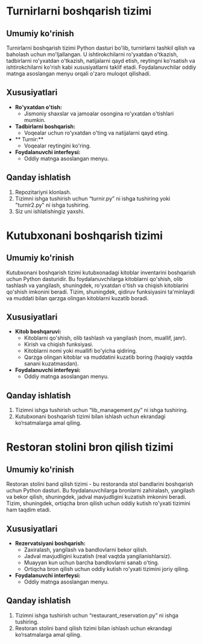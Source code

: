 # Turnirlarni boshqarish tizimi

## Umumiy ko'rinish

Turnirlarni boshqarish tizimi Python dasturi bo'lib, turnirlarni tashkil qilish va baholash uchun mo'ljallangan. U ishtirokchilarni ro'yxatdan o'tkazish, tadbirlarni ro'yxatdan o'tkazish, natijalarni qayd etish, reytingni ko'rsatish va ishtirokchilarni ko'rish kabi xususiyatlarni taklif etadi. Foydalanuvchilar oddiy matnga asoslangan menyu orqali o'zaro muloqot qilishadi.

## Xususiyatlari

- **Ro'yxatdan o'tish:**
   - Jismoniy shaxslar va jamoalar osongina ro'yxatdan o'tishlari mumkin.
- **Tadbirlarni boshqarish:**
   - Voqealar uchun ro'yxatdan o'ting va natijalarni qayd eting.
- ** Turnir:**
   - Voqealar reytingini ko'ring.
- **Foydalanuvchi interfeysi:**
   - Oddiy matnga asoslangan menyu.

## Qanday ishlatish

1. Repozitariyni klonlash.
2. Tizimni ishga tushirish uchun “turnir.py” ni ishga tushiring yoki "turnir2.py" ni ishga tushiring.
3. Siz uni ishlatishingiz yaxshi.

# Kutubxonani boshqarish tizimi

## Umumiy ko'rinish

Kutubxonani boshqarish tizimi kutubxonadagi kitoblar inventarini boshqarish uchun Python dasturidir. Bu foydalanuvchilarga kitoblarni qo'shish, olib tashlash va yangilash, shuningdek, ro'yxatdan o'tish va chiqish kitoblarini qo'shish imkonini beradi. Tizim, shuningdek, qidiruv funksiyasini ta'minlaydi va muddati bilan qarzga olingan kitoblarni kuzatib boradi.

## Xususiyatlari

- **Kitob boshqaruvi:**
   - Kitoblarni qo'shish, olib tashlash va yangilash (nom, muallif, janr).
   - Kirish va chiqish funksiyasi.
   - Kitoblarni nomi yoki muallifi bo'yicha qidiring.
   - Qarzga olingan kitoblar va muddatini kuzatib boring (haqiqiy vaqtda sanani kuzatmasdan).
- **Foydalanuvchi interfeysi:**
   - Oddiy matnga asoslangan menyu.

## Qanday ishlatish

1. Tizimni ishga tushirish uchun “lib_management.py” ni ishga tushiring.
2. Kutubxonani boshqarish tizimi bilan ishlash uchun ekrandagi ko‘rsatmalarga amal qiling.

# Restoran stolini bron qilish tizimi

## Umumiy ko'rinish

Restoran stolini band qilish tizimi - bu restoranda stol bandlarini boshqarish uchun Python dasturi. Bu foydalanuvchilarga bronlarni zahiralash, yangilash va bekor qilish, shuningdek, jadval mavjudligini kuzatish imkonini beradi. Tizim, shuningdek, ortiqcha bron qilish uchun oddiy kutish ro'yxati tizimini ham taqdim etadi.

## Xususiyatlari

- **Rezervatsiyani boshqarish:**
   - Zaxiralash, yangilash va bandlovlarni bekor qilish.
   - Jadval mavjudligini kuzatish (real vaqtda yangilanishlarsiz).
   - Muayyan kun uchun barcha bandlovlarni sanab o'ting.
   - Ortiqcha bron qilish uchun oddiy kutish ro'yxati tizimini joriy qiling.
- **Foydalanuvchi interfeysi:**
   - Oddiy matnga asoslangan menyu.

## Qanday ishlatish

1. Tizimni ishga tushirish uchun “restaurant_reservation.py” ni ishga tushiring.
2. Restoran stolini band qilish tizimi bilan ishlash uchun ekrandagi ko‘rsatmalarga amal qiling.
